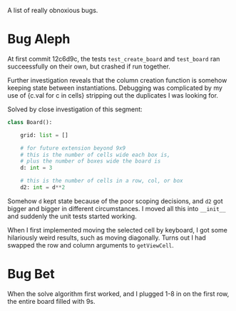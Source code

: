 A list of really obnoxious bugs.

# Bug Aleph

At first commit 12c6d9c, the tests `test_create_board` and `test_board` ran succeessfully on their own, but crashed if run together.

Further investigation reveals that the column creation function is somehow keeping state between instantiations.
Debugging was complicated by my use of {c.val for c in cells} stripping out the duplicates I was looking for.

Solved by close investigation of this segment:

```python
class Board():

    grid: list = []

    # for future extension beyond 9x9
    # this is the number of cells wide each box is,
    # plus the number of boxes wide the board is
    d: int = 3

    # this is the number of cells in a row, col, or box
    d2: int = d**2
```
Somehow `d` kept state because of the poor scoping decisions, and `d2` got bigger and bigger in different circumstances. I moved all this into `__init__` and suddenly the unit tests started working.

When I first implemented moving the selected cell by keyboard, I got some hilariously weird results, such as moving diagonally. Turns out I had swapped the row and column arguments to `getViewCell`.

# Bug Bet

When the solve algorithm first worked, and I plugged 1-8 in on the first row, the entire board filled with 9s.